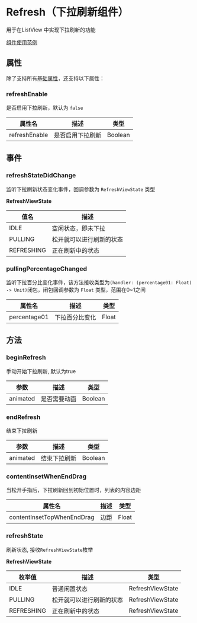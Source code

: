# Refresh（下拉刷新组件）

用于在ListView 中实现下拉刷新的功能

[组件使用范例](https://github.com/Tencent-TDS/KuiklyUI/blob/main/demo/src/commonMain/kotlin/com/tencent/kuikly/demo/pages/demo/ListViewDemoPage.kt)

## 属性

除了支持所有[基础属性](https://chat.openai.com/chat/basic-attr-event.md#基础属性)，还支持以下属性：

### refreshEnable

是否启用下拉刷新，默认为 `false`

| 属性名           | 描述                          | 类型    |
|---------------| ----------------------------- | ------- |
| refreshEnable | 是否启用下拉刷新 | Boolean |

## 事件

### refreshStateDidChange

监听下拉刷新状态变化事件，回调参数为 `RefreshViewState` 类型

**RefreshViewState**

| 值名       | 描述                     |
| ---------- | ------------------------ |
| IDLE       | 空闲状态，即未下拉       |
| PULLING    | 松开就可以进行刷新的状态 |
| REFRESHING | 正在刷新中的状态         |

### pullingPercentageChanged

监听下拉百分比变化事件，该方法接收类型为``(handler: (percentage01: Float) -> Unit)``闭包，闭包回调参数为 `Float` 类型，范围在0~1之间

| 属性名           | 描述                      | 类型    |
|---------------| ------------------------- | ------- |
| percentage01 | 下拉百分比变化 | Float |

## 方法

### beginRefresh

手动开始下拉刷新, 默认为true

| 参数           | 描述                      | 类型 |
|--------------| ------------------------- |--|
| animated | 是否需要动画 | Boolean |

### endRefresh

结束下拉刷新

| 参数           | 描述                      | 类型 |
|--------------| ------------------------- |--|
| animated | 结束下拉刷新 | Boolean |

### contentInsetWhenEndDrag

当松开手指后，下拉刷新回到初始位置时，列表的内容边距

| 属性名           | 描述                      | 类型 |
|--------------| ------------------------- |--|
| contentInsetTopWhenEndDrag | 边距 | Float |

### refreshState

刷新状态, 接收``RefreshViewState``枚举

**RefreshViewState**

| 枚举值           | 描述                      | 类型 |
|--------------| ------------------------- |--|
| IDLE | 普通闲置状态 | RefreshViewState |
| PULLING | 松开就可以进行刷新的状态 | RefreshViewState |
| REFRESHING | 正在刷新中的状态 | RefreshViewState |